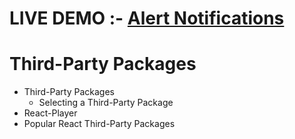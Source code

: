# LIVE DEMO :-  <a href="https://npmreactplayer.ccbp.tech/">Alert Notifications</a>

# Third-Party Packages

- Third-Party Packages
  - Selecting a Third-Party Package
- React-Player
- Popular React Third-Party Packages
